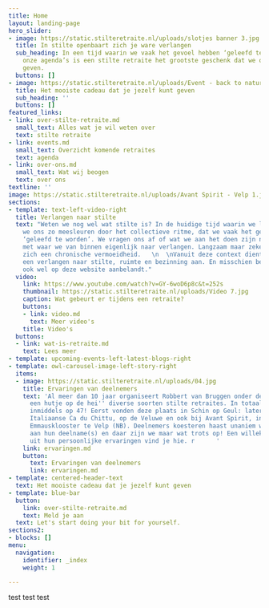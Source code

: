 ```yaml
---
title: Home
layout: landing-page
hero_slider:
- image: https://static.stilteretraite.nl/uploads/slotjes banner 3.jpg
  title: In stilte openbaart zich je ware verlangen
  sub_heading: In een tijd waarin we vaak het gevoel hebben ‘geleefd te worden’ door
    onze agenda’s is een stilte retraite het grootste geschenk dat we onszelf kunnen
    geven.
  buttons: []
- image: https://static.stilteretraite.nl/uploads/Event - back to nature.jpg
  title: Het mooiste cadeau dat je jezelf kunt geven
  sub_heading: ''
  buttons: []
featured_links:
- link: over-stilte-retraite.md
  small_text: Alles wat je wil weten over
  text: stilte retraite
- link: events.md
  small_text: Overzicht komende retraites
  text: agenda
- link: over-ons.md
  small_text: Wat wij beogen
  text: over ons
textline: ''
image: https://static.stilteretraite.nl/uploads/Avant Spirit - Velp 1.jpg
sections:
- template: text-left-video-right
  title: Verlangen naar stilte
  text: "Weten we nog wel wat stilte is? In de huidige tijd waarin we leven laten
    we ons zo meesleuren door het collectieve ritme, dat we vaak het gevoel hebben
    ‘geleefd te worden’. We vragen ons af of wat we aan het doen zijn nog wel klopt
    met waar we van binnen eigenlijk naar verlangen. Langzaam maar zeker ontwikkelt
    zich een chronische vermoeidheid.   \n  \nVanuit deze context dient zich soms
    een verlangen naar stilte, ruimte en bezinning aan. En misschien ben je daarom
    ook wel op deze website aanbelandt."
  video:
    link: https://www.youtube.com/watch?v=GY-6woD6p8c&t=252s
    thumbnail: https://static.stilteretraite.nl/uploads/Video 7.jpg
    caption: Wat gebeurt er tijdens een retraite?
    buttons:
    - link: video.md
      text: Meer video's
    title: Video's
  buttons:
  - link: wat-is-retraite.md
    text: Lees meer
- template: upcoming-events-left-latest-blogs-right
- template: owl-carousel-image-left-story-right
  items:
  - image: https://static.stilteretraite.nl/uploads/04.jpg
    title: Ervaringen van deelnemers
    text: 'Al meer dan 10 jaar organiseert Robbert van Bruggen onder de naam ''In
      een hutje op de hei'' diverse soorten stilte retraites. In totaal staat de teller
      inmiddels op 47! Eerst vonden deze plaats in Schin op Geul: later ook in het
      Italiaanse Ca du Chittu, op de Veluwe en ook bij Avant Spirit, in het voormalig
      Emmausklooster te Velp (NB). Deelnemers koesteren haast unaniem warme herinneringen
      aan hun deelname(s) en daar zijn we maar wat trots op! Een willekeurige greep
      uit hun persoonlijke ervaringen vind je hie. r      '
    link: ervaringen.md
    button:
      text: Ervaringen van deelnemers
      link: ervaringen.md
- template: centered-header-text
  text: Het mooiste cadeau dat je jezelf kunt geven
- template: blue-bar
  button:
    link: over-stilte-retraite.md
    text: Meld je aan
  text: Let's start doing your bit for yourself.
sections2:
- blocks: []
menu:
  navigation:
    identifier: _index
    weight: 1

---
```

test test test